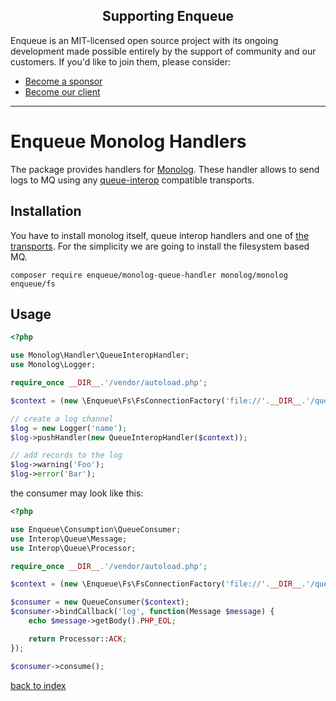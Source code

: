 <h2 align="center">Supporting Enqueue</h2>

Enqueue is an MIT-licensed open source project with its ongoing development made possible entirely by the support of community and our customers. If you'd like to join them, please consider:

- [Become a sponsor](https://www.patreon.com/makasim)
- [Become our client](http://forma-pro.com/)

---

# Enqueue Monolog Handlers 

The package provides handlers for [Monolog](https://github.com/Seldaek/monolog). 
These handler allows to send logs to MQ using any [queue-interop](https://github.com/queue-interop/queue-interop) compatible transports. 

## Installation

You have to install monolog itself, queue interop handlers and one of [the transports](https://github.com/php-enqueue/enqueue-dev/blob/master/docs/index.md#transports).
For the simplicity we are going to install the filesystem based MQ.  

```
composer require enqueue/monolog-queue-handler monolog/monolog enqueue/fs
```

## Usage

```php
<?php

use Monolog\Handler\QueueInteropHandler;
use Monolog\Logger;

require_once __DIR__.'/vendor/autoload.php';

$context = (new \Enqueue\Fs\FsConnectionFactory('file://'.__DIR__.'/queue'))->createContext();

// create a log channel
$log = new Logger('name');
$log->pushHandler(new QueueInteropHandler($context));

// add records to the log
$log->warning('Foo');
$log->error('Bar');
```

the consumer may look like this: 

```php
<?php

use Enqueue\Consumption\QueueConsumer;
use Interop\Queue\Message;
use Interop\Queue\Processor;

require_once __DIR__.'/vendor/autoload.php';

$context = (new \Enqueue\Fs\FsConnectionFactory('file://'.__DIR__.'/queue'))->createContext();

$consumer = new QueueConsumer($context);
$consumer->bindCallback('log', function(Message $message) {
    echo $message->getBody().PHP_EOL;

    return Processor::ACK;
});

$consumer->consume();

```

[back to index](../index.md)
